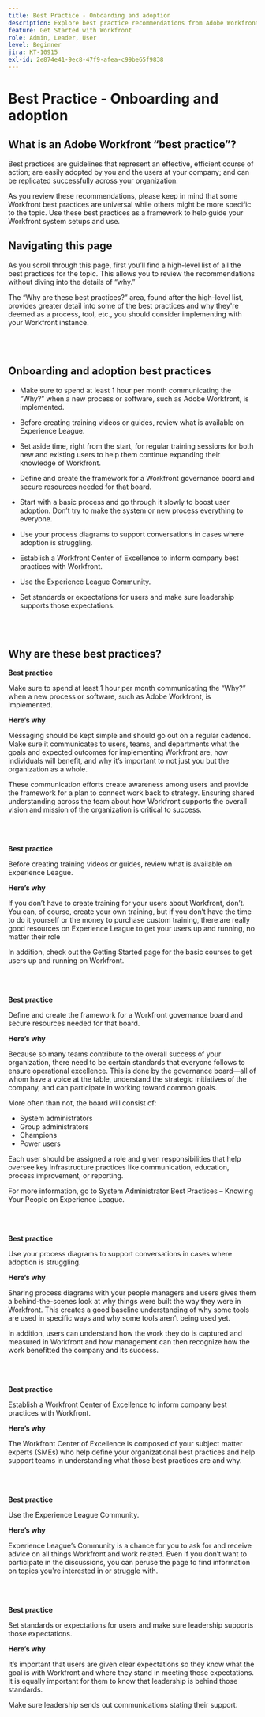 ```yaml
---
title: Best Practice - Onboarding and adoption
description: Explore best practice recommendations from Adobe Workfront experts about onboarding users to Workfront and increasing user adoption.
feature: Get Started with Workfront
role: Admin, Leader, User
level: Beginner
jira: KT-10915
exl-id: 2e874e41-9ec8-47f9-afea-c99be65f9838
---
```

# Best Practice - Onboarding and adoption

## What is an Adobe Workfront “best practice”? 

Best practices are guidelines that represent an effective, efficient course of action; are easily adopted by you and the users at your company; and can be replicated successfully across your organization. 

As you review these recommendations, please keep in mind that some Workfront best practices are universal while others might be more specific to the topic. Use these best practices as a framework to help guide your Workfront system setups and use.

## Navigating this page 

As you scroll through this page, first you’ll find a high-level list of all the best practices for the topic. This allows you to review the recommendations without diving into the details of “why.” 

The “Why are these best practices?” area, found after the high-level list, provides greater detail into some of the best practices and why they're deemed as a process, tool, etc., you should consider implementing with your Workfront instance. 

</br>
</br>

## Onboarding and adoption best practices 

* Make sure to spend at least 1 hour per month communicating the “Why?” when a new process or software, such as Adobe Workfront, is implemented. 

* Before creating training videos or guides, review what is available on Experience League. 

* Set aside time, right from the start, for regular training sessions for both new and existing users to help them continue expanding their knowledge of Workfront. 

* Define and create the framework for a Workfront governance board and secure resources needed for that board. 

* Start with a basic process and go through it slowly to boost user adoption. Don’t try to make the system or new process everything to everyone. 

* Use your process diagrams to support conversations in cases where adoption is struggling. 

* Establish a Workfront Center of Excellence to inform company best practices with Workfront. 

* Use the Experience League Community. 

* Set standards or expectations for users and make sure leadership supports those expectations. 

</br>
</br>


## Why are these best practices? 

**Best practice**

Make sure to spend at least 1 hour per month communicating the “Why?” when a new process or software, such as Adobe Workfront, is implemented.

**Here’s why**

Messaging should be kept simple and should go out on a regular cadence. Make sure it communicates to users, teams, and departments what the goals and expected outcomes for implementing Workfront are, how individuals will benefit, and why it’s important to not just you but the organization as a whole.  

These communication efforts create awareness among users and provide the framework for a plan to connect work back to strategy. Ensuring shared understanding across the team about how Workfront supports the overall vision and mission of the organization is critical to success. 

</br>
</br>

**Best practice**

Before creating training videos or guides, review what is available on Experience League. 

**Here’s why**
 
If you don’t have to create training for your users about Workfront, don’t. You can, of course, create your own training, but if you don’t have the time to do it yourself or the money to purchase custom training, there are really good resources on Experience League to get your users up and running, no matter their role  

In addition, check out the Getting Started page for the basic courses to get users up and running on Workfront. 

</br>
</br>

**Best practice**

Define and create the framework for a Workfront governance board and secure resources needed for that board. 

**Here’s why**

Because so many teams contribute to the overall success of your organization, there need to be certain standards that everyone follows to ensure operational excellence. This is done by the governance board—all of whom have a voice at the table, understand the strategic initiatives of the company, and can participate in working toward common goals. 

More often than not, the board will consist of:  

* System administrators 
* Group administrators 
* Champions 
* Power users 
 

Each user should be assigned a role and given responsibilities that help oversee key infrastructure practices like communication, education, process improvement, or reporting.   

For more information, go to System Administrator Best Practices – Knowing Your People on Experience League.  

</br>
</br>

**Best practice**

Use your process diagrams to support conversations in cases where adoption is struggling.

**Here’s why**

Sharing process diagrams with your people managers and users gives them a behind-the-scenes look at why things were built the way they were in Workfront. This creates a good baseline understanding of why some tools are used in specific ways and why some tools aren’t being used yet. 

In addition, users can understand how the work they do is captured and measured in Workfront and how management can then recognize how the work benefitted the company and its success.

</br>
</br>

**Best practice**

Establish a Workfront Center of Excellence to inform company best practices with Workfront. 

**Here’s why**

The Workfront Center of Excellence is composed of your subject matter experts (SMEs) who help define your organizational best practices and help support teams in understanding what those best practices are and why. 

</br>
</br>

**Best practice**

Use the Experience League Community. 

**Here’s why**

Experience League’s Community is a chance for you to ask for and receive advice on all things Workfront and work related. Even if you don’t want to participate in the discussions, you can peruse the page to find information on topics you're interested in or struggle with. 

</br>
</br>


**Best practice**

Set standards or expectations for users and make sure leadership supports those expectations.

**Here’s why**

It’s important that users are given clear expectations so they know what the goal is with Workfront and where they stand in meeting those expectations. It is equally important for them to know that leadership is behind those standards. 


Make sure leadership sends out communications stating their support.

